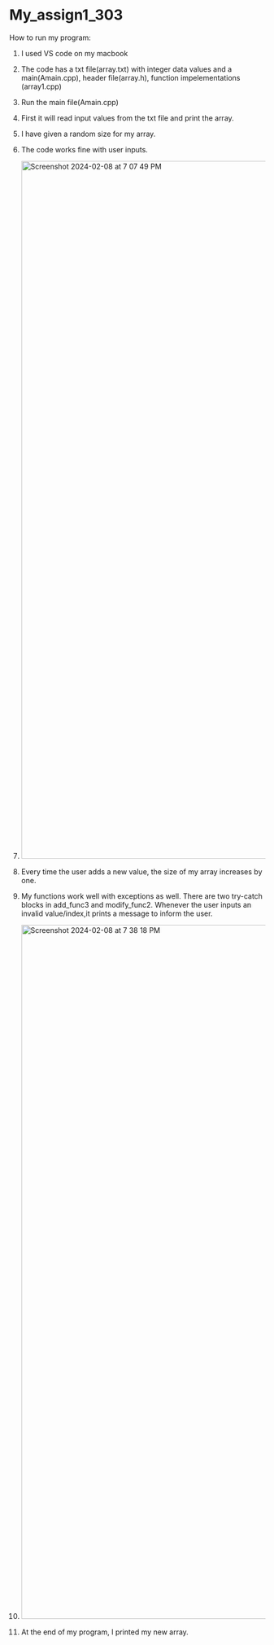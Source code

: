 # My_assign1_303
How to run my program:
1. I used VS code on my macbook
2. The code has a txt file(array.txt) with integer data values and a main(Amain.cpp), header file(array.h), function impelementations (array1.cpp)
3. Run the main file(Amain.cpp)
4. First it will read input values from the txt file and print the array.
5. I have given a random size for my array.
6. The code works fine with user inputs.
7. <img width="1370" alt="Screenshot 2024-02-08 at 7 07 49 PM" src="https://github.com/Mai1sha/My_assign1_303/assets/123522545/0d167b59-e395-40b4-8522-d04448e88ba2">

8. Every time the user adds a new value, the size of my array increases by one.
9. My functions work well with exceptions as well. There are two try-catch blocks in add_func3 and modify_func2. Whenever the user inputs an invalid value/index,it prints a message to inform the user.
10. <img width="1363" alt="Screenshot 2024-02-08 at 7 38 18 PM" src="https://github.com/Mai1sha/My_assign1_303/assets/123522545/adfcea27-b59e-4acb-8dfe-e1fc1e0e4f1a">

11. At the end of my program, I printed my new array.
